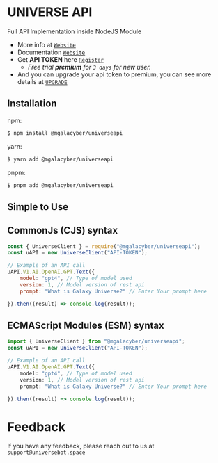 # UNIVERSE API

Full API Implementation inside NodeJS Module

- More info at [`Website`](https://api.universebot.space)
- Documentation [`Website`](https://docs.universebot.space)
- Get **API TOKEN** here [`Register`](https://api.universebot.space/auth/login)
    - _Free trial **premium** for `3 days` for new user._
- And you can upgrade your api token to premium, you can see more details at [`UPGRADE`](https://api.universebot.space/dashboard/premium)

## Installation
npm:
```bash
$ npm install @mgalacyber/universeapi
```
yarn:
```bash
$ yarn add @mgalacyber/universeapi
```
pnpm:
```bash
$ pnpm add @mgalacyber/universeapi
```

## Simple to Use
## CommonJs (CJS) syntax
```js
const { UniverseClient } = require("@mgalacyber/universeapi");
const uAPI = new UniverseClient("API-TOKEN");

// Example of an API call
uAPI.V1.AI.OpenAI.GPT.Text({
    model: "gpt4", // Type of model used
    version: 1, // Model version of rest api
    prompt: "What is Galaxy Universe?" // Enter Your prompt here

}).then((result) => console.log(result));
```
## ECMAScript Modules (ESM) syntax
```ts
import { UniverseClient } from "@mgalacyber/universeapi";
const uAPI = new UniverseClient("API-TOKEN");

// Example of an API call
uAPI.V1.AI.OpenAI.GPT.Text({
    model: "gpt4", // Type of model used
    version: 1, // Model version of rest api
    prompt: "What is Galaxy Universe?" // Enter Your prompt here

}).then((result) => console.log(result));
```


# Feedback
If you have any feedback, please reach out to us at `support@universebot.space`